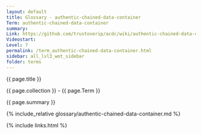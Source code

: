 ```yaml
---
layout: default
title: Glossary - authentic-chained-data-container
Term: authentic-chained-data-container
summary: 
Link: https://github.com/trustoverip/acdc/wiki/authentic-chained-data-container.md
Videostart: 
Level: 7
permalink: /term_authentic-chained-data-container.html
sidebar: all_lvl3_wot_sidebar
folder: terms
---
```


{{ page.title }}

{{ page.collection }} - {{ page.Term }}

   {{ page.summary }}

{% include_relative glossary/authentic-chained-data-container.md %}

 {% include links.html %} 
